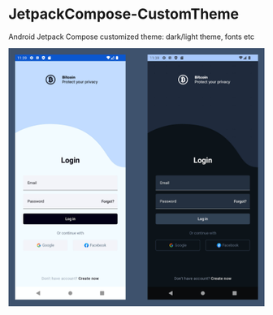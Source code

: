 # JetpackCompose-CustomTheme
Android Jetpack Compose customized theme: dark/light theme, fonts etc

![Jetpack Compose UIs of the Android](screenshots/app.jpg)

